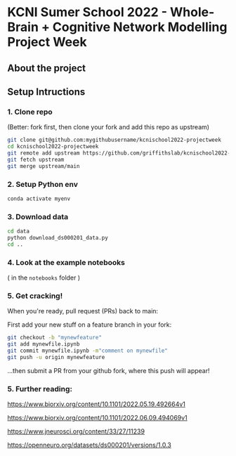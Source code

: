 # KCNI Sumer School 2022 - Whole-Brain + Cognitive Network Modelling Project Week

## About the project



## Setup Intructions


### 1. Clone repo

(Better: fork first, then clone your fork and add this repo as upstream)

```bash
git clone git@github.com:mygithubusername/kcnischool2022-projectweek
cd kcnischool2022-projectweek
git remote add upstream https://github.com/griffithslab/kcnischool2022-projectweek
git fetch upstream
git merge upstream/main
```

### 2. Setup Python env

```bash
conda activate myenv
```

### 3. Download data

```bash
cd data
python download_ds000201_data.py
cd ..
```

### 4. Look at the example notebooks

( in the `notebooks`  folder )

### 5. Get cracking!

When you're ready, pull request (PRs) back to main:

First add your new stuff on a feature branch in your fork:
```bash
git checkout -b "mynewfeature"
git add mynewfile.ipynb
git commit mynewfile.ipynb -m"comment on mynewfile"
git push -u origin mynewfeature
```

...then submit a PR from your github fork, where this push will appear!



### 5. Further reading:

https://www.biorxiv.org/content/10.1101/2022.05.19.492664v1

https://www.biorxiv.org/content/10.1101/2022.06.09.494069v1

https://www.jneurosci.org/content/33/27/11239

https://openneuro.org/datasets/ds000201/versions/1.0.3


